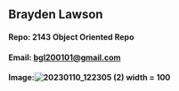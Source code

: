 ## Brayden Lawson
#### Repo: 2143 Object Oriented Repo
#### Email: bgl200101@gmail.com  
#### Image:![20230110_122305 (2)](https://user-images.githubusercontent.com/122930732/213790756-cd0fdbb4-030d-49ad-a03a-a9027a4c3acd.jpg) width = 100
